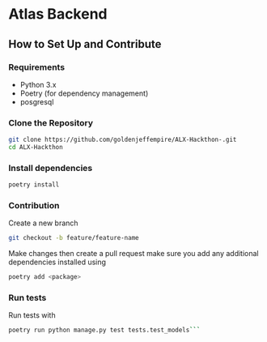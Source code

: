 # Atlas Backend

## How to Set Up and Contribute

### Requirements
- Python 3.x
- Poetry (for dependency management)
- posgresql 

### Clone the Repository
```bash
git clone https://github.com/goldenjeffempire/ALX-Hackthon-.git
cd ALX-Hackthon
```

### Install dependencies
``` bash
poetry install
```

### Contribution
Create a new branch
```bash
git checkout -b feature/feature-name
```
Make changes then create a pull request
make sure you add any additional dependencies installed using 
```bash
poetry add <package>
```

### Run tests
Run tests with 
```bash
poetry run python manage.py test tests.test_models```

